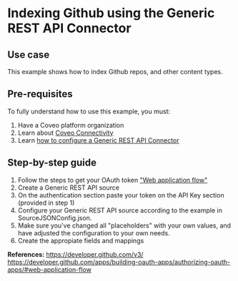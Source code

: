 # Indexing Github using the Generic REST API Connector

## Use case
This example shows how to index Github repos, and other content types.

## Pre-requisites
To fully understand how to use this example, you must:
1. Have a Coveo platform organization
2. Learn about [Coveo Connectivity](https://docs.coveo.com/en/1702/cloud-v2-administrators/add-or-edit-a-source-using-one-of-the-available-connectors)
3. Learn [how to configure a Generic REST API Connector](https://docs.coveo.com/en/1896/cloud-v2-administrators/add-or-edit-a-generic-rest-api-source)

## Step-by-step guide
1. Follow the steps to get your OAuth token ["Web application flow"](https://developer.github.com/apps/building-oauth-apps/authorizing-oauth-apps/#web-application-flow)
2. Create a Generic REST API source
3. On the authentication section paste your token on the API Key section (provided in step 1)
4. Configure your Generic REST API source according to the example in SourceJSONConfig.json. 
5. Make sure you've changed all "placeholders" with your own values, and have adjusted the configuration to your own needs. 
6. Create the appropiate fields and mappings

**References:**
https://developer.github.com/v3/
https://developer.github.com/apps/building-oauth-apps/authorizing-oauth-apps/#web-application-flow